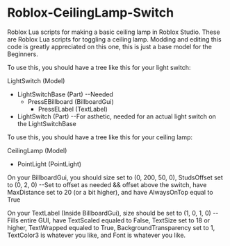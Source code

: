 # Roblox-CeilingLamp-Switch
Roblox Lua scripts for making a basic ceiling lamp in Roblox Studio. These are Roblox Lua scripts for toggling a ceiling lamp. Modding and editing this code is greatly appreciated on this one, this is just a base model for the Beginners.

To use this, you should have a tree like this for your light switch:

LightSwitch (Model)
 - LightSwitchBase (Part) --Needed
    - PressEBillboard (BillboardGui)
       - PressELabel (TextLabel)
 - LightSwitch (Part) --For asthetic, needed for an actual light switch on the LightSwitchBase

To use this, you should have a tree like this for your ceiling lamp:


CeilingLamp (Model)
 - PointLight (PointLight)


On your BillboardGui, you should size set to (0, 200, 50, 0), StudsOffset set to (0, 2, 0) --Set to offset as needed && offset above the switch, have MaxDistance set to 20 (or a bit higher), and have AlwaysOnTop equal to True

On your TextLabel (Inside BillboardGui), size should be set to (1, 0, 1, 0) --Fills entire GUI, have TextScaled equaled to False, TextSize set to 18 or higher, TextWrapped equaled to True, BackgroundTransparency set to 1, TextColor3 is whatever you like, and Font is whatever you like.
